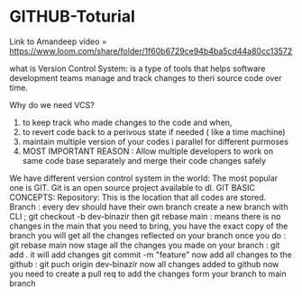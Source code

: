 # GITHUB-Toturial
Link to Amandeep video = https://www.loom.com/share/folder/1f60b6729ce94b4ba5cd44a80cc13572

what is Version Control System: 
is a type of tools that helps software development teams manage and track changes to theri source code over time. 

Why do we need VCS? 
1. to keep track who made changes to the code and when, 
2. to revert code back to a perivous state if needed ( like  a time machine) 
3. maintain multiple version of your codes i parallel for different purmoses
4. MOST IMPORTANT REASON : 
Allow multiple developers to work on same code base separately and merge their code changes safely

We have different version control system in the world: 
The most popular one is GIT. 
Git is an open source project available to dl. 
GIT BASIC CONCEPTS: 
Repository: This is the location that all codes are stored. 
Branch : every dev should have their own branch 
create a new branch with CLI ; git checkout -b dev-binazir
then git rebase main : means there is no changes in the main that you need to bring, you have the exact copy of the branch
you will get all the changes reflected on your branch once you do  : git rebase main 
now stage all the changes you made on your branch : git add .     it will add changes 
git commit -m "feature" 
now add all changes to the github : git puch origin dev-binazir 
now all changes added to github 
now you need to create a pull req to add the changes form your branch to main branch
